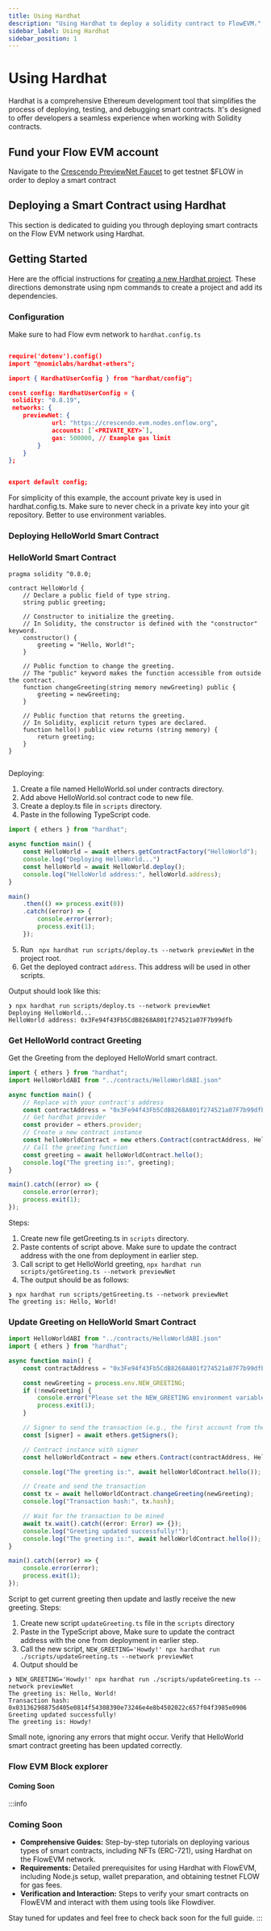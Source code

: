 ```yaml
---
title: Using Hardhat
description: "Using Hardhat to deploy a solidity contract to FlowEVM."
sidebar_label: Using Hardhat
sidebar_position: 1
---
```


# Using Hardhat

Hardhat is a comprehensive Ethereum development tool that simplifies the process of deploying, testing, and debugging smart contracts. It's designed to offer developers a seamless experience when working with Solidity contracts.


## Fund your Flow EVM account

Navigate to the [Crescendo PreviewNet Faucet](https://crescendo-faucet.onflow.org/fund-account) to get testnet $FLOW in order to deploy a smart contract


## Deploying a Smart Contract using Hardhat

This section is dedicated to guiding you through deploying smart contracts on the Flow EVM network using Hardhat. 

## Getting Started

Here are the official instructions for [creating a new Hardhat project](https://hardhat.org/tutorial/creating-a-new-hardhat-project). These directions demonstrate using npm commands to create a project and add its dependencies.

### Configuration

Make sure to had Flow evm network to `hardhat.config.ts`
```json

require('dotenv').config()
import "@nomiclabs/hardhat-ethers";

import { HardhatUserConfig } from "hardhat/config";

const config: HardhatUserConfig = {
 solidity: "0.8.19",
 networks: {
    previewNet: {
            url: "https://crescendo.evm.nodes.onflow.org",
            accounts: [`<PRIVATE_KEY>`],
            gas: 500000, // Example gas limit
        }
    }
};


export default config;
```
For simplicity of this example, the account private key is used in hardhat.config.ts. Make sure to never check in a private key into your git repository. Better to use environment variables.

### Deploying HelloWorld Smart Contract

### HelloWorld Smart Contract
```Solidity
pragma solidity ^0.8.0;

contract HelloWorld {
    // Declare a public field of type string.
    string public greeting;

    // Constructor to initialize the greeting.
    // In Solidity, the constructor is defined with the "constructor" keyword.
    constructor() {
        greeting = "Hello, World!";
    }

    // Public function to change the greeting.
    // The "public" keyword makes the function accessible from outside the contract.
    function changeGreeting(string memory newGreeting) public {
        greeting = newGreeting;
    }

    // Public function that returns the greeting.
    // In Solidity, explicit return types are declared.
    function hello() public view returns (string memory) {
        return greeting;
    }
}


```

Deploying:
1. Create a file named HelloWorld.sol under contracts directory.
2. Add above HelloWorld.sol contract code to new file.
3. Create a deploy.ts file in `scripts` directory.
4. Paste in the following TypeScript code.

```typeScript
import { ethers } from "hardhat";

async function main() {
    const HelloWorld = await ethers.getContractFactory("HelloWorld");
    console.log("Deploying HelloWorld...")
    const helloWorld = await HelloWorld.deploy();
    console.log("HelloWorld address:", helloWorld.address);
}

main()
    .then(() => process.exit(0))
    .catch((error) => {
        console.error(error);
        process.exit(1);
    });

```

5. Run ` npx hardhat run scripts/deploy.ts --network previewNet` in the project root.
6. Get the deployed contract `address`. This address will be used in other scripts. 

Output should look like this:

```shell
❯ npx hardhat run scripts/deploy.ts --network previewNet
Deploying HelloWorld...
HelloWorld address: 0x3Fe94f43Fb5CdB8268A801f274521a07F7b99dfb
```

### Get HelloWorld contract Greeting

Get the Greeting from the deployed HelloWorld smart contract.

```TypeScript
import { ethers } from "hardhat";
import HelloWorldABI from "../contracts/HelloWorldABI.json"

async function main() {
    // Replace with your contract's address
    const contractAddress = "0x3Fe94f43Fb5CdB8268A801f274521a07F7b99dfb";
    // Get hardhat provider
    const provider = ethers.provider;
    // Create a new contract instance
    const helloWorldContract = new ethers.Contract(contractAddress, HelloWorldABI, provider);
    // Call the greeting function
    const greeting = await helloWorldContract.hello();
    console.log("The greeting is:", greeting);
}

main().catch((error) => {
    console.error(error);
    process.exit(1);
});
```
Steps:
1. Create new file getGreeting.ts in `scripts` directory.
2. Paste contents of script above. Make sure to update the contract address with the one from deployment in earlier step.
3. Call script to get HelloWorld greeting, `npx hardhat run scripts/getGreeting.ts --network previewNet`
4. The output should be as follows:
```shell
❯ npx hardhat run scripts/getGreeting.ts --network previewNet
The greeting is: Hello, World!
```

### Update Greeting on HelloWorld Smart Contract

```TypeScript
import HelloWorldABI from "../contracts/HelloWorldABI.json"
import { ethers } from "hardhat";

async function main() {
    const contractAddress = "0x3Fe94f43Fb5CdB8268A801f274521a07F7b99dfb";

    const newGreeting = process.env.NEW_GREETING;
    if (!newGreeting) {
        console.error("Please set the NEW_GREETING environment variable.");
        process.exit(1);
    }

    // Signer to send the transaction (e.g., the first account from the hardhat node)
    const [signer] = await ethers.getSigners();

    // Contract instance with signer
    const helloWorldContract = new ethers.Contract(contractAddress, HelloWorldABI, signer);

    console.log("The greeting is:", await helloWorldContract.hello());

    // Create and send the transaction
    const tx = await helloWorldContract.changeGreeting(newGreeting);
    console.log("Transaction hash:", tx.hash);

    // Wait for the transaction to be mined
    await tx.wait().catch((error: Error) => {});
    console.log("Greeting updated successfully!");
    console.log("The greeting is:", await helloWorldContract.hello());
}

main().catch((error) => {
    console.error(error);
    process.exit(1);
});


```

Script to get current greeting then update and lastly receive the new greeting. Steps:
1. Create new script `updateGreeting.ts` file in the `scripts` directory
2. Paste in the TypeScript above, Make sure to update the contract address with the one from deployment in earlier step. 
3. Call the new script, `NEW_GREETING='Howdy!' npx hardhat run ./scripts/updateGreeting.ts --network previewNet`
4. Output should be
```shell
❯ NEW_GREETING='Howdy!' npx hardhat run ./scripts/updateGreeting.ts --network previewNet
The greeting is: Hello, World!
Transaction hash: 0x03136298875d405e0814f54308390e73246e4e8b4502022c657f04f3985e0906
Greeting updated successfully!
The greeting is: Howdy!
```

Small note, ignoring any errors that might occur. Verify that HelloWorld smart contract greeting has been updated correctly.

### Flow EVM Block explorer 

#### Coming Soon 


:::info 

### Coming Soon

- **Comprehensive Guides:** Step-by-step tutorials on deploying various types of smart contracts, including NFTs (ERC-721), using Hardhat on the FlowEVM network.
- **Requirements:** Detailed prerequisites for using Hardhat with FlowEVM, including Node.js setup, wallet preparation, and obtaining testnet FLOW for gas fees.
- **Verification and Interaction:** Steps to verify your smart contracts on FlowEVM and interact with them using tools like Flowdiver.

Stay tuned for updates and feel free to check back soon for the full guide.
:::
